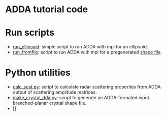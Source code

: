 # ADDA tutorial code

# Run scripts
- [run_ellipsoid](run_ellipsoid): simple script to run ADDA with mpi for an ellipsoid.
- [run_fromfile](run_fromfile): script to run ADDA with mpi for a pregenerated [shape file](../data/crystal_0000_3.0.txt).

# Python utilities
- [calc_scat.py](calc_scat.py): script to calculate radar scattering properties from ADDA output of scattering amplitude matrices.
- [make_crystal_dda.py](make_crystal_dda.py): script to generate an ADDA-formated input branched-planar crystal shape file.
- []
